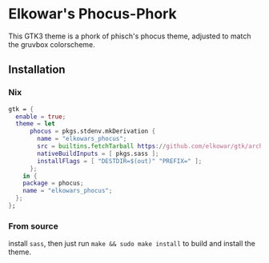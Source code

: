 # Elkowar's Phocus-Phork
This GTK3 theme is a phork of phisch's phocus theme, adjusted to match the gruvbox colorscheme.

## Installation

### Nix

```nix
gtk = {
  enable = true;
  theme = let
      phocus = pkgs.stdenv.mkDerivation {
        name = "elkowars_phocus";
        src = builtins.fetchTarball https://github.com/elkowar/gtk/archive/master.tar.gz;
        nativeBuildInputs = [ pkgs.sass ];
        installFlags = [ "DESTDIR=$(out)" "PREFIX=" ];
      };
    in {
    package = phocus;
    name = "elkowars_phocus";
  };
};
```
### From source

install `sass`,
then just run `make && sudo make install` to build and install the theme.
